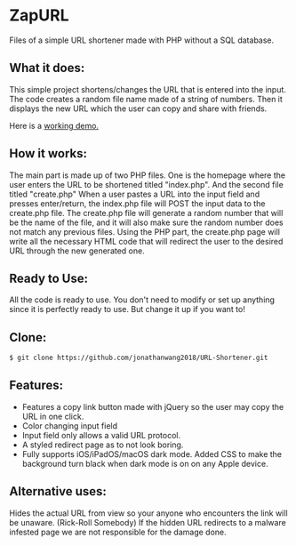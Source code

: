 # ZapURL
Files of a simple URL shortener made with PHP without a SQL database.

What it does:
---------------
This simple project shortens/changes the URL that is entered into the input. The code creates a random file name made of a string of numbers.
Then it displays the new URL which the user can copy and share with friends.

Here is a <a href="https://zapurl.herokuapp.com/">working demo.</a>

## How it works:

The main part is made up of two PHP files. One is the homepage where the user enters the URL to be shortened titled "index.php". And the second file titled "create.php"
When a user pastes a URL into the input field and presses enter/return, the index.php file will POST the input data to the create.php file.
The create.php file will generate a random number that will be the name of the file, and it will also make sure the random number does not match any previous files.
Using the PHP part, the create.php page will write all the necessary HTML code that will redirect the user to the desired URL through the new generated one.

## Ready to Use:

All the code is ready to use. You don't need to modify or set up anything since it is perfectly ready to use. But change it up if you want to!

## Clone:

```bash
$ git clone https://github.com/jonathanwang2018/URL-Shortener.git
```

## Features:

- Features a copy link button made with jQuery so the user may copy the URL in one click.
- Color changing input field
- Input field only allows a valid URL protocol.
- A styled redirect page as to not look boring.
- Fully supports iOS/iPadOS/macOS dark mode. Added CSS to make the background turn black when dark mode is on on any Apple device.

## Alternative uses:

Hides the actual URL from view so your anyone who encounters the link will be unaware. (Rick-Roll Somebody)
If the hidden URL redirects to a malware infested page we are not responsible for the damage done.
